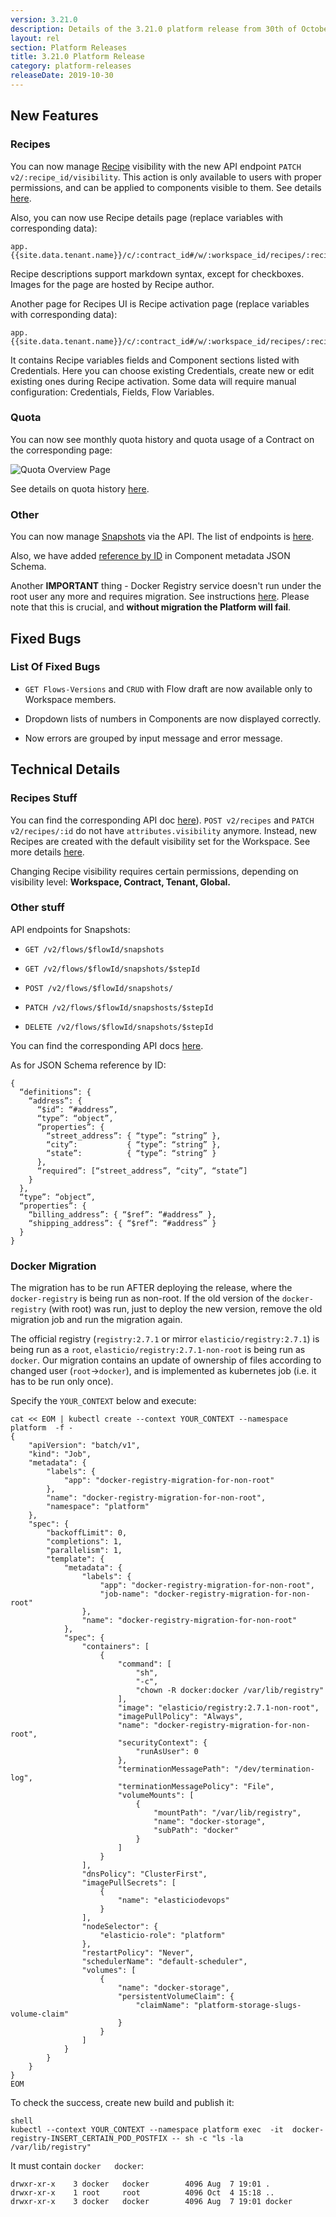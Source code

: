 ```yaml
---
version: 3.21.0
description: Details of the 3.21.0 platform release from 30th of October 2019
layout: rel
section: Platform Releases
title: 3.21.0 Platform Release
category: platform-releases
releaseDate: 2019-10-30
---
```


## New Features

### Recipes

You can now manage [Recipe](/getting-started/recipes.html) visibility with the new API endpoint `PATCH v2/:recipe_id/visibility`. This action is only available to users with proper permissions, and can be applied to components visible to them. See details [here](#recipes-stuff).

Also, you can now use Recipe details page (replace variables with corresponding data):

```
app.{{site.data.tenant.name}}/c/:contract_id#/w/:workspace_id/recipes/:recipe_id
```

Recipe descriptions support markdown syntax, except for checkboxes. Images for the page are hosted by Recipe author.

Another page for Recipes UI is Recipe activation page (replace variables with corresponding data):

```
app.{{site.data.tenant.name}}/c/:contract_id#/w/:workspace_id/recipes/:recipe_id/activate
```

It contains Recipe variables fields and Component sections listed with Credentials. Here you can choose existing Credentials, create new or edit existing ones during Recipe activation. Some data will require manual configuration: Credentials, Fields, Flow Variables.

### Quota

You can now see monthly quota history and quota usage of a Contract on the corresponding page:

![Quota Overview Page](/assets/img/RN/321/quota-overview.gif)

See details on quota history [here]({{site.data.tenant.apiBaseUri}}/docs/v2/#retrieve-a-usage-history-for-a-contract).

### Other

You can now manage [Snapshots](/getting-started/snapshot-overview.html) via the API. The list of endpoints is [here](#other-stuff).

Also, we have added [reference by ID](#other-stuff) in Component metadata JSON Schema.

Another **IMPORTANT** thing - Docker Registry service doesn't run under the root user any more and requires migration. See instructions [here](#docker-migration). Please note that this is crucial, and **without migration the Platform will fail**.

## Fixed Bugs

### List Of Fixed Bugs

- `GET Flows-Versions` and `CRUD` with Flow draft are now available only to Workspace members.

- Dropdown lists of numbers in Components are now displayed correctly.

- Now errors are grouped by input message and error message.

## Technical Details

### Recipes Stuff

You can find the corresponding API doc [here]({{site.data.tenant.apiBaseUri}}/docs/v2/#update-a-recipe-visibility)). `POST v2/recipes` and `PATCH v2/recipes/:id` do not have `attributes.visibility` anymore. Instead, new Recipes are created with the default visibility set for the Workspace. See more details [here]({{site.data.tenant.apiBaseUri}}/docs/v2/#accessing-and-sharing-recipes).

Changing Recipe visibility requires certain permissions, depending on visibility level: **Workspace, Contract, Tenant, Global.**

### Other stuff

API endpoints for Snapshots:

- `GET /v2/flows/$flowId/snapshots`

- `GET /v2/flows/$flowId/snapshots/$stepId`

- `POST /v2/flows/$flowId/snapshots/`

- `PATCH /v2/flows/$flowId/snapshosts/$stepId`

- `DELETE /v2/flows/$flowId/snapshots/$stepId`

You can find the corresponding API docs [here]({{site.data.tenant.apiBaseUri}}/docs/v2/#snapshots).

As for JSON Schema reference by ID:

```
{
  “definitions”: {
    “address”: {
      “$id”: “#address”,
      “type”: “object”,
      “properties”: {
        “street_address”: { “type”: “string” },
        “city”:           { “type”: “string” },
        “state”:          { “type”: “string” }
      },
      “required”: [“street_address”, “city”, “state”]
    }
  },
  “type”: “object”,
  “properties”: {
    “billing_address”: { “$ref”: “#address” },
    “shipping_address”: { “$ref”: “#address” }
  }
}
```

### Docker Migration

The migration has to be run AFTER deploying the release, where the `docker-registry` is being run as non-root. If the old version of the `docker-registry` (with root) was run, just to deploy the new version, remove the old migration job and run the migration again.

The  official registry (`registry:2.7.1` or mirror `elasticio/registry:2.7.1`) is being run as a `root`, `elasticio/registry:2.7.1-non-root` is being  run as `docker`. Our migration contains an update of ownership of files according to changed user (`root`->`docker`), and is implemented as kubernetes job  (i.e. it has to be run  only once).

Specify the `YOUR_CONTEXT` below and execute:

```shell
cat << EOM | kubectl create --context YOUR_CONTEXT --namespace platform  -f -
{
    "apiVersion": "batch/v1",
    "kind": "Job",
    "metadata": {
        "labels": {
            "app": "docker-registry-migration-for-non-root"
        },
        "name": "docker-registry-migration-for-non-root",
        "namespace": "platform"
    },
    "spec": {
        "backoffLimit": 0,
        "completions": 1,
        "parallelism": 1,
        "template": {
            "metadata": {
                "labels": {
                    "app": "docker-registry-migration-for-non-root",
                    "job-name": "docker-registry-migration-for-non-root"
                },
                "name": "docker-registry-migration-for-non-root"
            },
            "spec": {
                "containers": [
                    {
                        "command": [
                            "sh",
                            "-c",
                            "chown -R docker:docker /var/lib/registry"
                        ],
                        "image": "elasticio/registry:2.7.1-non-root",
                        "imagePullPolicy": "Always",
                        "name": "docker-registry-migration-for-non-root",
                        "securityContext": {
                            "runAsUser": 0
                        },
                        "terminationMessagePath": "/dev/termination-log",
                        "terminationMessagePolicy": "File",
                        "volumeMounts": [
                            {
                                "mountPath": "/var/lib/registry",
                                "name": "docker-storage",
                                "subPath": "docker"
                            }
                        ]
                    }
                ],
                "dnsPolicy": "ClusterFirst",
                "imagePullSecrets": [
                    {
                        "name": "elasticiodevops"
                    }
                ],
                "nodeSelector": {
                    "elasticio-role": "platform"
                },
                "restartPolicy": "Never",
                "schedulerName": "default-scheduler",
                "volumes": [
                    {
                        "name": "docker-storage",
                        "persistentVolumeClaim": {
                            "claimName": "platform-storage-slugs-volume-claim"
                        }
                    }
                ]
            }
        }
    }
}
EOM
```

To check the success, create new build and publish it:

```
shell
kubectl --context YOUR_CONTEXT --namespace platform exec  -it  docker-registry-INSERT_CERTAIN_POD_POSTFIX -- sh -c "ls -la /var/lib/registry"
```

It must contain `docker   docker`:

```
drwxr-xr-x    3 docker   docker        4096 Aug  7 19:01 .
drwxr-xr-x    1 root     root          4096 Oct  4 15:18 ..
drwxr-xr-x    3 docker   docker        4096 Aug  7 19:01 docker
```
